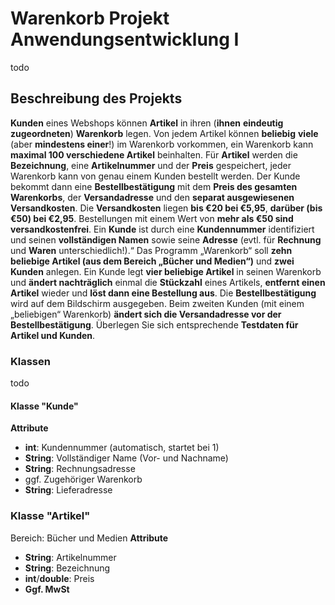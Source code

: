 # Warenkorb Projekt Anwendungsentwicklung I
todo
## Beschreibung des Projekts
**Kunden** eines Webshops können **Artikel** in ihren (**ihnen** **eindeutig** **zugeordneten**) **Warenkorb** legen. Von jedem Artikel können **beliebig** **viele** (aber **mindestens einer**!) im  Warenkorb vorkommen, ein Warenkorb kann **maximal 100 verschiedene Artikel** beinhalten.  Für **Artikel** werden die **Bezeichnung**, eine **Artikelnummer** und der **Preis** gespeichert, jeder Warenkorb kann von genau einem Kunden bestellt werden. Der Kunde bekommt dann eine **Bestellbestätigung** mit dem **Preis des gesamten Warenkorbs**, der **Versandadresse** und den **separat ausgewiesenen Versandkosten**. Die **Versandkosten** liegen **bis €20 bei €5,95**, **darüber (bis €50) bei €2,95**. Bestellungen mit einem Wert von **mehr als €50 sind versandkostenfrei**. Ein **Kunde** ist durch eine **Kundennummer** identifiziert und seinen **vollständigen Namen** sowie seine **Adresse** (evtl. für **Rechnung** und **Waren** unterschiedlich!).“ Das Programm „Warenkorb“ soll **zehn beliebige Artikel (aus dem Bereich „Bücher und Medien“)** und **zwei Kunden** anlegen. Ein Kunde legt **vier beliebige Artikel** in seinen Warenkorb und **ändert nachträglich** einmal die **Stückzahl** eines Artikels, **entfernt einen Artikel** wieder und **löst dann eine Bestellung aus**. Die **Bestellbestätigung** wird auf dem Bildschirm ausgegeben. Beim zweiten Kunden (mit einem „beliebigen“ Warenkorb) **ändert sich die Versandadresse vor der Bestellbestätigung**. Überlegen Sie sich entsprechende **Testdaten für Artikel und Kunden**.
### Klassen
todo
#### Klasse "Kunde"
**Attribute**
- **int**: Kundennummer (automatisch, startet bei 1)
- **String**: Vollständiger Name (Vor- und Nachname)
- **String**: Rechnungsadresse
- ggf. Zugehöriger Warenkorb
- **String**: Lieferadresse

### Klasse "Artikel"
Bereich: Bücher und Medien
**Attribute**
- **String**: Artikelnummer
- **String**: Bezeichnung
- **int**/**double**: Preis
- **Ggf. MwSt**
